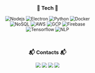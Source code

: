 <h3 align="center"> 🔧 Tech 🔧 </h3>
<p align="center">   
  <img alt="Nodejs" src="https://img.shields.io/badge/Nodejs-43853D?style=flat-square&logo=Node.js&logoColor=white"/>
  <img alt="Electron" src="https://img.shields.io/badge/Electron-47848F?style=flat-square&logo=electron&logoColor=white"/>
  <img alt="Python" src="https://img.shields.io/badge/Python-3776AB?style=flat-square&logo=python&logoColor=white"/>
  <img alt="Docker" src="https://img.shields.io/badge/Docker-46a2f1?style=flat-square&logo=docker&logoColor=white"/>
  <br>
  <img alt="NoSQL" src="https://img.shields.io/badge/NoSQL-4DA449?style=flat-square&logo=nosql&logoColor=white"/>
  <img alt="AWS" src="https://img.shields.io/badge/AWS-gray?style=flat-square&logo=amazon-aws&logoColor=FF9900"/>
  <img alt="GCP" src="https://img.shields.io/badge/GCP-4285F4?style=flat-square&logo=google-cloud&logoColor=white"/>
  <img alt="Firebase" src="https://img.shields.io/badge/Firebase-FFCA28?style=flat-square&logo=firebase&logoColor=black"/>
  <br>
  <img alt="Tensorflow" src="https://img.shields.io/badge/Tensorflow-FF6F00?style=flat&logo=tensorflow&logoColor=white"/>
  <img alt="NLP" src="https://img.shields.io/badge/NLP-red?style=flat-square&logo=nlp&logoColor=white"/>
</p>

<br>

<h3 align="center"> 📬 Contacts 📬 </h3>
<p align="center">
  <a href="https://www.linkedin.com/in/kyuwon-lee-904366170/"><img src="https://img.shields.io/badge/LinkedIn-%230077B5.svg?&style=flat-square&logo=linkedin&logoColor=white&link=https://www.linkedin.com/in/kyuwon-lee-904366170/"/></a> 
  <a href="mailto:duffufk1202@naver.com"><img src="https://img.shields.io/badge/Gmail-d14836?style=flat-square&logo=Gmail&logoColor=white&link=duffufk1202@naver.com"/></a>
  <a href="https://www.instagram.com/grow_u.u_p/"><img src="https://img.shields.io/badge/Instagram-E4405F?style=flat-square&logo=Instagram&logoColor=white&link=https://www.instagram.com/grow_u.u_p/"/></a>
  <a href="https://velog.io/@kyuuuw"><img src="https://img.shields.io/badge/Velog-11B48A?style=flat&logo=vimeo&logoColor=white&link=https://velog.io/@kyuuuw"/></a>
</p>

